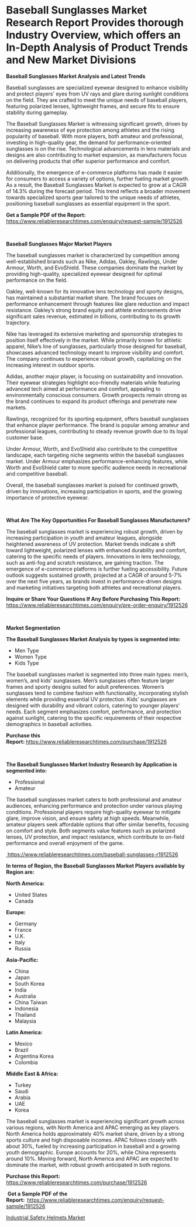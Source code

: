 <p><h1>Baseball Sunglasses Market Research Report Provides thorough Industry Overview, which offers an In-Depth Analysis of Product Trends and New Market Divisions</h1></p><p><strong>Baseball Sunglasses Market Analysis and Latest Trends</strong></p>
<p><p>Baseball sunglasses are specialized eyewear designed to enhance visibility and protect players' eyes from UV rays and glare during sunlight conditions on the field. They are crafted to meet the unique needs of baseball players, featuring polarized lenses, lightweight frames, and secure fits to ensure stability during gameplay.</p><p>The Baseball Sunglasses Market is witnessing significant growth, driven by increasing awareness of eye protection among athletes and the rising popularity of baseball. With more players, both amateur and professional, investing in high-quality gear, the demand for performance-oriented sunglasses is on the rise. Technological advancements in lens materials and designs are also contributing to market expansion, as manufacturers focus on delivering products that offer superior performance and comfort.</p><p>Additionally, the emergence of e-commerce platforms has made it easier for consumers to access a variety of options, further fueling market growth. As a result, the Baseball Sunglasses Market is expected to grow at a CAGR of 14.3% during the forecast period. This trend reflects a broader movement towards specialized sports gear tailored to the unique needs of athletes, positioning baseball sunglasses as essential equipment in the sport.</p></p>
<p><strong>Get a Sample PDF of the Report:&nbsp;</strong> <a href="https://www.reliableresearchtimes.com/enquiry/request-sample/1912526?utm_campaign=2643&utm_medium=2&utm_source=Github&utm_content=ia&utm_term=05042025&utm_id=baseball-sunglasses">https://www.reliableresearchtimes.com/enquiry/request-sample/1912526</a></p>
<p>&nbsp;</p>
<p><strong>Baseball Sunglasses Major Market Players</strong></p>
<p><p>The baseball sunglasses market is characterized by competition among well-established brands such as Nike, Adidas, Oakley, Rawlings, Under Armour, Worth, and EvoShield. These companies dominate the market by providing high-quality, specialized eyewear designed for optimal performance on the field.</p><p>Oakley, well-known for its innovative lens technology and sporty designs, has maintained a substantial market share. The brand focuses on performance enhancement through features like glare reduction and impact resistance. Oakley’s strong brand equity and athlete endorsements drive significant sales revenue, estimated in billions, contributing to its growth trajectory.</p><p>Nike has leveraged its extensive marketing and sponsorship strategies to position itself effectively in the market. While primarily known for athletic apparel, Nike’s line of sunglasses, particularly those designed for baseball, showcases advanced technology meant to improve visibility and comfort. The company continues to experience robust growth, capitalizing on the increasing interest in outdoor sports.</p><p>Adidas, another major player, is focusing on sustainability and innovation. Their eyewear strategies highlight eco-friendly materials while featuring advanced tech aimed at performance and comfort, appealing to environmentally conscious consumers. Growth prospects remain strong as the brand continues to expand its product offerings and penetrate new markets.</p><p>Rawlings, recognized for its sporting equipment, offers baseball sunglasses that enhance player performance. The brand is popular among amateur and professional leagues, contributing to steady revenue growth due to its loyal customer base.</p><p>Under Armour, Worth, and EvoShield also contribute to the competitive landscape, each targeting niche segments within the baseball sunglasses market. Under Armour emphasizes performance-enhancing features, while Worth and EvoShield cater to more specific audience needs in recreational and competitive baseball.</p><p>Overall, the baseball sunglasses market is poised for continued growth, driven by innovations, increasing participation in sports, and the growing importance of protective eyewear.</p></p>
<p>&nbsp;</p>
<p><strong>What Are The Key Opportunities For Baseball Sunglasses Manufacturers?</strong></p>
<p><p>The baseball sunglasses market is experiencing robust growth, driven by increasing participation in youth and amateur leagues, alongside heightened awareness of UV protection. Market trends indicate a shift toward lightweight, polarized lenses with enhanced durability and comfort, catering to the specific needs of players. Innovations in lens technology, such as anti-fog and scratch resistance, are gaining traction. The emergence of e-commerce platforms is further fueling accessibility. Future outlook suggests sustained growth, projected at a CAGR of around 5-7% over the next five years, as brands invest in performance-driven designs and marketing initiatives targeting both athletes and recreational players.</p></p>
<p><strong>Inquire or Share Your Questions If Any Before Purchasing This Report:</strong> <a href="https://www.reliableresearchtimes.com/enquiry/pre-order-enquiry/1912526?utm_campaign=2643&utm_medium=2&utm_source=Github&utm_content=ia&utm_term=05042025&utm_id=baseball-sunglasses">https://www.reliableresearchtimes.com/enquiry/pre-order-enquiry/1912526</a></p>
<p>&nbsp;</p>
<p><strong>Market Segmentation</strong></p>
<p><strong>The Baseball Sunglasses Market Analysis by types is segmented into:</strong></p>
<p><ul><li>Men Type</li><li>Women Type</li><li>Kids Type</li></ul></p>
<p><p>The baseball sunglasses market is segmented into three main types: men’s, women’s, and kids’ sunglasses. Men’s sunglasses often feature larger frames and sporty designs suited for adult preferences. Women’s sunglasses tend to combine fashion with functionality, incorporating stylish elements while providing essential UV protection. Kids’ sunglasses are designed with durability and vibrant colors, catering to younger players' needs. Each segment emphasizes comfort, performance, and protection against sunlight, catering to the specific requirements of their respective demographics in baseball activities.</p></p>
<p><strong>Purchase this Report:&nbsp;</strong><a href="https://www.reliableresearchtimes.com/purchase/1912526?utm_campaign=2643&utm_medium=2&utm_source=Github&utm_content=ia&utm_term=05042025&utm_id=baseball-sunglasses">https://www.reliableresearchtimes.com/purchase/1912526</a></p>
<p>&nbsp;</p>
<p><strong>The Baseball Sunglasses Market Industry Research by Application is segmented into:</strong></p>
<p><ul><li>Professional</li><li>Amateur</li></ul></p>
<p><p>The baseball sunglasses market caters to both professional and amateur audiences, enhancing performance and protection under various playing conditions. Professional players require high-quality eyewear to mitigate glare, improve vision, and ensure safety at high speeds. Meanwhile, amateur players seek affordable options that offer similar benefits, focusing on comfort and style. Both segments value features such as polarized lenses, UV protection, and impact resistance, which contribute to on-field performance and overall enjoyment of the game.</p></p>
<p><a href="https://www.reliableresearchtimes.com/baseball-sunglasses-r1912526?utm_campaign=2643&utm_medium=2&utm_source=Github&utm_content=ia&utm_term=05042025&utm_id=baseball-sunglasses">&nbsp;https://www.reliableresearchtimes.com/baseball-sunglasses-r1912526</a></p>
<p><strong>In terms of Region, the Baseball Sunglasses Market Players available by Region are:</strong></p>
<p>
    <p> <strong> North America: </strong>
        <ul>
            <li>United States</li>
            <li>Canada</li>
        </ul>
        </p> 
    <p> <strong> Europe: </strong>
        <ul>
            <li>Germany</li>
            <li>France</li>
            <li>U.K.</li>
            <li>Italy</li>
            <li>Russia</li>
        </ul>
        </p> 
    <p> <strong> Asia-Pacific: </strong>
        <ul>
            <li>China</li>
            <li>Japan</li>
            <li>South Korea</li>
            <li>India</li>
            <li>Australia</li>
            <li>China Taiwan</li>
            <li>Indonesia</li>
            <li>Thailand</li>
            <li>Malaysia</li>
        </ul>
        </p> 
    <p> <strong> Latin America: </strong>
        <ul>
            <li>Mexico</li>
            <li>Brazil</li>
            <li>Argentina Korea</li>
            <li>Colombia</li>
        </ul>
        </p> 
    <p> <strong> Middle East & Africa: </strong>
        <ul>
            <li>Turkey</li>
            <li>Saudi</li>
            <li>Arabia</li>
            <li>UAE</li>
            <li>Korea</li>
        </ul>
    </p>
    </p>
<p><p>The baseball sunglasses market is experiencing significant growth across various regions, with North America and APAC emerging as key players. North America holds approximately 40% market share, driven by a strong sports culture and high disposable incomes. APAC follows closely with about 30%, fueled by increasing participation in baseball and a growing youth demographic. Europe accounts for 20%, while China represents around 10%. Moving forward, North America and APAC are expected to dominate the market, with robust growth anticipated in both regions.</p></p>
<p><strong>Purchase this Report: </strong><a href="https://www.reliableresearchtimes.com/purchase/1912526?utm_campaign=2643&utm_medium=2&utm_source=Github&utm_content=ia&utm_term=05042025&utm_id=baseball-sunglasses">https://www.reliableresearchtimes.com/purchase/1912526</a></p>
<p>&nbsp;<strong>Get a Sample PDF of the Report:&nbsp;&nbsp;</strong><a href="https://www.reliableresearchtimes.com/enquiry/request-sample/1912526?utm_campaign=2643&utm_medium=2&utm_source=Github&utm_content=ia&utm_term=05042025&utm_id=baseball-sunglasses">https://www.reliableresearchtimes.com/enquiry/request-sample/1912526</a></p>
<p><strong></strong></p>
<p><p><a href="https://github.com/dolorespeddico90/Market-Research-Report-List-1/blob/main/industrial-safety-helmets-market.md?utm_campaign=2643&utm_medium=2&utm_source=Github&utm_content=ia&utm_term=05042025&utm_id=baseball-sunglasses">Industrial Safety Helmets Market</a></p></p>